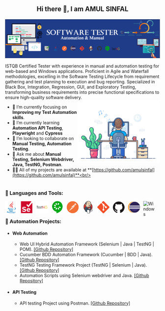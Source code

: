 <h2><p align="center">Hi there 👋, I am AMUL SINFAL</p></h2>
<p align="left"> <img src="https://github.com/amulsinfal/amulsinfal/blob/main/AboutBanner.png" alt="amulsinfal" /> </p>
ISTQB Certified Tester with experience in manual and automation testing for web-based and Windows applications. Proficient in Agile and Waterfall methodologies, excelling in the Software Testing Lifecycle from requirement gathering and test planning to execution and bug reporting. Specialized in Black Box, Integration, Regression, GUI, and Exploratory Testing, transforming business requirements into precise functional specifications to ensure high-quality software delivery.
<img align="right" alt="Coding" width="270" src="https://github.com/amulsinfal/amulsinfal/blob/main/focus-animation.gif" > <br/>

- 🔭 I’m currently focusing on **Improving my Test Automation skills**.<br/>
- 🌱 I’m currently learning **Automation API Testing**, **Playwright** and **Cypress**<br/>
- 👯 I’m looking to collaborate on **Manual Testing, Automation Testing**.<br/>
- 💬 Ask me about **Manual Testing, Selenium Webdriver, Java, TestNG, Postman**.<br/>
- 👨‍💻 All of my projects are available at **[https://github.com/amulsinfal](https://github.com/amulsinfal)**<br/>

#
<h3 align="left">🧰 Languages and Tools:</h3>
<img align="left" alt="Java" width="40px" style="padding-right:10px;" src="https://github.com/amulsinfal/amulsinfal/blob/main/images/java-original.svg?raw=true"/>
<img align="left" alt="Selenium" width="40px" style="padding-right:10px;" src="https://github.com/amulsinfal/amulsinfal/blob/main/images/selenium-original.svg?raw=true"/>
<img align="left" alt="TestNG" width="40px" style="padding-right:10px;" src="https://github.com/amulsinfal/amulsinfal/blob/main/images/testng-icon.png?raw=true"/>
<img align="left" alt="Cucumber" width="40px" style="padding-right:10px;" src="https://github.com/amulsinfal/amulsinfal/blob/main/images/cucumber-plain.svg"/>
<img align="left" alt="Postman" width="40px" style="padding-right:10px;" src="https://github.com/amulsinfal/amulsinfal/blob/main/images/postman-original.svg"/> 
<img align="left" alt="Jenkins" width="40px" style="padding-right:10px;" src="https://github.com/amulsinfal/amulsinfal/blob/main/images/jenkins-original.svg" />
<img align="left" alt="Git" width="40px" style="padding-right:10px;" src="https://github.com/amulsinfal/amulsinfal/blob/main/images/git-original.svg" />
<img align="left" alt="GitHub" width="40px" style="padding-right:10px;" src="https://github.com/amulsinfal/amulsinfal/blob/main/images/github-original.svg" />
<img align="left" alt="Eclipse" width="40px" style="padding-right:10px;" src="https://github.com/amulsinfal/amulsinfal/blob/main/images/eclipse-original.svg" />
<img align="left" alt="Windows" width="40px" style="padding-right:10px;" src="https://www.vectorlogo.zone/logos/microsoft/microsoft-icon.svg">
<br />

#
<article>
<h3>🔭 Automation Projects: </h3>
<ul>
<li><h4>Web Automation</h4></li>
<ul style="list-style-type:circle">
<li> Web UI Hybrid Automation Framework (Selenium | Java | TestNG | POM). <a href="https://github.com/amulsinfal/Hybrid-selenium-automation-framework-automationexercise.com">[Github Repository]</a> </li>
<li> Cucumber BDD Automation Framework (Cucumber | BDD | Java). <a href="https://github.com/amulsinfal/cucumber-bdd-framework-saucedemo.com">[Github Repository]</a> </li>
<li> TestNG Testing Framework Project (TestNG | Selenium | Java). <a href="https://github.com/amulsinfal/TestNG-testing-framework-using-selenium-api">[Github Repository]</a> </li>
<li> Automation Scripts using Selenium webdriver and Java. <a href="https://github.com/amulsinfal/Automated-test-cases-using-selenium-java-www.automationexercise.com">[Github Repository]</a> </li>
</ul>
</ul>
<ul>
<li><h4>API Testing</h4></li>
<ul style="list-style-type:circle">
<li> API testing Project using Postman. <a href="https://github.com/amulsinfal/postman_api_testing_collections">[Github Repository]</a> </li>
</ul>	
</ul>
</article>
